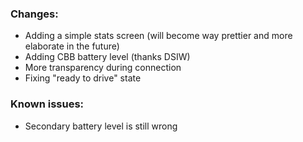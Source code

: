 ### Changes:
- Adding a simple stats screen (will become way prettier and more elaborate in the future)
- Adding CBB battery level (thanks DSIW)
- More transparency during connection
- Fixing "ready to drive" state

### Known issues:
- Secondary battery level is still wrong